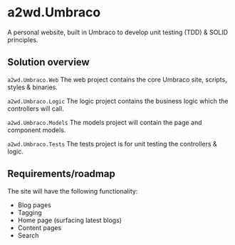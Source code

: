 # a2wd.Umbraco

A personal website, built in Umbraco to develop unit testing (TDD) & SOLID principles.


## Solution overview

`a2wd.Umbraco.Web`
The web project contains the core Umbraco site, scripts, styles & binaries.

`a2wd.Umbraco.Logic`
The logic project contains the business logic which the controllers will call.

`a2wd.Umbraco.Models`
The models project will contain the page and component models.


`a2wd.Umbraco.Tests`
The tests project is for unit testing the controllers & logic.


## Requirements/roadmap

The site will have the following functionality:

* Blog pages
* Tagging
* Home page (surfacing latest blogs)
* Content pages
* Search